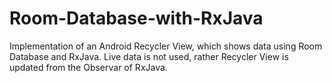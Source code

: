 # Room-Database-with-RxJava
Implementation of an Android Recycler View, which shows data using Room Database and RxJava.
Live data is not used, rather Recycler View is updated from the Observar of RxJava. 
